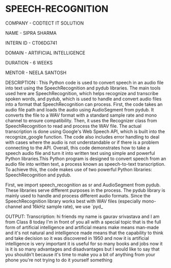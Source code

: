 # SPEECH-RECOGNITION

COMPANY - CODTECT IT SOLUTION

NAME - SIPRA SHARMA

INTERN ID - CT06DG741

DOMAIN - ARTIFICIAL INTELLIGENCE

DURATION - 6 WEEKS

MENTOR - NEELA SANTOSH

DESCRIPTION : This Python code is used to convert speech in an audio file into text using the SpeechRecognition and pydub libraries. The main tools used here are SpeechRecognition, which helps recognize and transcribe spoken words, and pydub, which is used to handle and convert audio files into a format that SpeechRecognition can process. First, the code takes an audio file path and loads the audio using AudioSegment from pydub. It converts the file to a WAV format with a standard sample rate and mono channel to ensure compatibility. Then, it uses the Recognizer class from SpeechRecognition to read and process the WAV file. The actual transcription is done using Google's Web Speech API, which is built into the recognize_google function. The code also includes error handling to deal with cases where the audio is not understandable or if there is a problem connecting to the API. Overall, this code demonstrates how to take a speech audio file and turn it into written text using simple and powerful Python libraries.This Python program is designed to convert speech from an audio file into written text, a process known as speech-to-text transcription. To achieve this, the code makes use of two powerful Python libraries: SpeechRecognition and pydub.

First, we import speech_recognition as sr and AudioSegment from pydub. These libraries serve different purposes in the process. The pydub library is mainly used to handle and process different audio formats. Since the SpeechRecognition library works best with WAV files (especially mono-channel and 16kHz sample rate), we use `pyd_

OUTPUT: 
Transcription:
hi friends my name is gaurav srivastava and I am from Class 8 today I'm in front of you all with a special topic that is the full form of artificial intelligence and artificial means make means man-made and it's not natural and intelligence made means that the capability to think and take decision so it was discovered in 1950 and now it is artificial intelligence is very important it is useful for so many books and jobs now it is it is so many advantages and disadvantages but I would like to say that you shouldn't because it's time to make you a bit of anything from your phone you're not trying to do it yourself something









